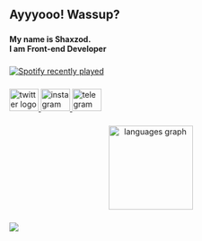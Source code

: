<h2 align="left">Ayyyooo! Wassup?</h2>

###

<h4 align="left">My name is Shaxzod.<br>I am Front-end Developer</h4>

###

<div align="left">
  <a href="https://open.spotify.com/user/31io7mwfezvrl3k2ho2wzouixsfa">
    <img src="https://spotify-recently-played-readme.vercel.app/api?user=31io7mwfezvrl3k2ho2wzouixsfa&count=4" alt="Spotify recently played"  />
  </a>
</div>

###

<div align="left">
  <a href="https://twitter.com/shaxzod_e" target="_blank">
    <img src="https://raw.githubusercontent.com/maurodesouza/profile-readme-generator/master/src/assets/icons/social/twitter/default.svg" width="52" height="40" alt="twitter logo"  />
  </a>
  <a href="https://www.instagram.com/shaxzod5_/" target="_blank">
    <img src="https://raw.githubusercontent.com/maurodesouza/profile-readme-generator/master/src/assets/icons/social/instagram/default.svg" width="52" height="40" alt="instagram logo"  />
  </a>
  <a href="https://t.me/shaxzoud" target="_blank">
    <img src="https://raw.githubusercontent.com/maurodesouza/profile-readme-generator/master/src/assets/icons/social/telegram/default.svg" width="52" height="40" alt="telegram logo"  />
  </a>
</div>

###

<div align="center">
  <img src="https://github-readme-stats.vercel.app/api/top-langs?username=shaxzocoder&locale=en&hide_title=false&layout=compact&card_width=320&langs_count=5&theme=dracula&hide_border=false&order=2" height="150" alt="languages graph"  />
</div>

###

<img align="left" src="https://profile-counter.glitch.me/shaxzocoder/count.svg?"  />

###

<!---
shaxzocoder/shaxzocoder is a ✨ special ✨ repository because its `README.md` (this file) appears on your GitHub profile.
You can click the Preview link to take a look at your changes.
--->
